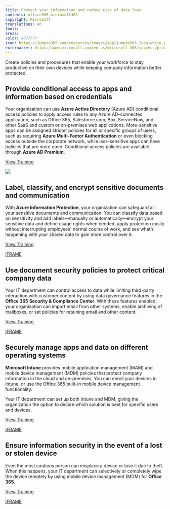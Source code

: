 ```yaml
---
title: Protect your information and reduce risk of data loss
contexts: office365,microsoft365
copyright: Microsoft
translations: en
tools: 
areas: 
color: #777777
icon: https://jumpto365.com/resources/images/app/jumpto365-Icon-white.png
externalref: https://www.microsoft.com/en-us/microsoft-365/success/productivitylibrary/protect-your-information-and-reduce-risk-of-data-loss
---
```

Create policies and procedures that enable your workforce to stay productive on their own devices while keeping company information better protected.


## Provide conditional access to apps and information based on credentials

Your organization can use **Azure Active Directory** (Azure AD) conditional access policies to apply access rules to any Azure AD–connected application, such as Office 365, Salesforce.com, Box, ServiceNow, and other SaaS and custom or on-premises web applications. More-sensitive apps can be assigned stricter policies for all or specific groups of users, such as requiring **Azure Multi-Factor Authentication** or even blocking access outside the corporate network, while less-sensitive apps can have policies that are more open. Conditional access policies are available through **Azure AD Premium**.

[View Training](https://docs.microsoft.com/azure/active-directory/active-directory-conditional-access)

![](http://img-prod-cms-rt-microsoft-com.akamaized.net/cms/api/am/imageFileData/RE1MPpr?ver=bf86)

## Label, classify, and encrypt sensitive documents and communication

With **Azure Information Protection**, your organization can safeguard all your sensitive documents and communication. You can classify data based on sensitivity and add labels—manually or automatically—encrypt your sensitive data and define usage rights when needed, apply protection easily without interrupting employees' normal course of work, and see what’s happening with your shared data to gain more control over it.

[View Training](https://docs.microsoft.com/information-protection/understand-explore/what-is-information-protection)

[IFRAME](https://www.microsoft.com/en-us/videoplayer/embed/RE1UK8U)

## Use document security policies to protect critical company data

Your IT department can control access to data while limiting third-party interaction with customer content by using data governance features in the **Office 365** **Security & Compliance Center**. With these features enabled, your organization can import email from other systems, enable archiving of mailboxes, or set policies for retaining email and other content.

[View Training](https://support.office.com/article/Data-governance-in-the-Office-365-Security-Compliance-Center-5FE09846-41B6-4168-9C48-2EB491B69DC2)

[IFRAME](https://www.microsoft.com/en-us/videoplayer/embed/RE1TwSZ)

## Securely manage apps and data on different operating systems

**Microsoft Intune** provides mobile application management (MAM) and mobile device management (MDM) policies that protect company information in the cloud and on-premises. You can enroll your devices in Intune, or use the Office 365 built-in mobile device management functionality.

Your IT department can set up both Intune and MDM, giving the organization the option to decide which solution is best for specific users and devices.

[View Training](https://support.office.com/article/Choose-between-MDM-for-Office-365-and-Microsoft-Intune-c93d9ab9-efb2-4349-9b93-30c30562ee22)

[IFRAME](https://www.microsoft.com/en-us/videoplayer/embed/RE1UCle)

## Ensure information security in the event of a lost or stolen device

Even the most cautious person can misplace a device or lose it due to theft. When this happens, your IT department can selectively or completely wipe the device remotely by using mobile device management (MDM) for **Office 365**.

[View Training](https://support.office.com/article/Set-up-Mobile-Device-Management-MDM-in-Office-365-dd892318-bc44-4eb1-af00-9db5430be3cd)

[IFRAME](https://www.microsoft.com/en-us/videoplayer/embed/RE1TucK)

